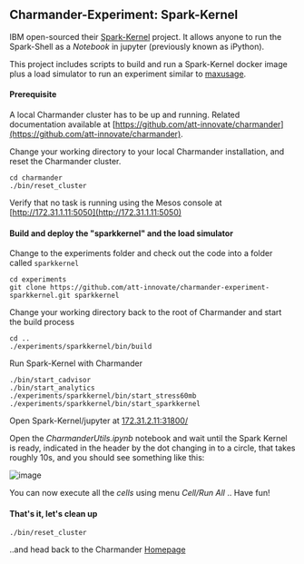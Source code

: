 Charmander-Experiment: Spark-Kernel
-----------------------------------

IBM open-sourced their [Spark-Kernel](https://github.com/ibm-et/spark-kernel) project.
It allows anyone to run the Spark-Shell as a _Notebook_ in jupyter (previously known as iPython).

This project includes scripts to build and run a Spark-Kernel docker image plus a load simulator to run an experiment
similar to [maxusage](https://github.com/att-innovate/charmander-experiment-maxusage).

#### Prerequisite
A local Charmander cluster has to be up and running.
Related documentation available at [https://github.com/att-innovate/charmander](https://github.com/att-innovate/charmander).

Change your working directory to your local Charmander installation, and reset the Charmander cluster.

	cd charmander
	./bin/reset_cluster

Verify that no task is running using the Mesos console at [http://172.31.1.11:5050](http://172.31.1.11:5050)

#### Build and deploy the "sparkkernel" and the load simulator

Change to the experiments folder and check out the code into a folder called `sparkkernel`

	cd experiments
	git clone https://github.com/att-innovate/charmander-experiment-sparkkernel.git sparkkernel

Change your working directory back to the root of Charmander and start the build process

	cd ..
	./experiments/sparkkernel/bin/build

Run Spark-Kernel with Charmander

	./bin/start_cadvisor
	./bin/start_analytics
	./experiments/sparkkernel/bin/start_stress60mb
	./experiments/sparkkernel/bin/start_sparkkernel

Open Spark-Kernel/jupyter at [172.31.2.11:31800/](http://172.31.2.11:31800/)

Open the _CharmanderUtils.ipynb_ notebook and wait until the Spark Kernel is ready, indicated in the header by the dot
changing in to a circle, that takes roughly 10s, and you should see something like this:

![image](https://github.com/att-innovate/charmander-experiment-sparkkernel/blob/master/docs/assets/SparkKernel.png?raw=true)

You can now execute all the _cells_ using menu _Cell/Run All_ .. Have fun!


#### That's it, let's clean up

    ./bin/reset_cluster

..and head back to the Charmander [Homepage](https://github.com/att-innovate/charmander/)
